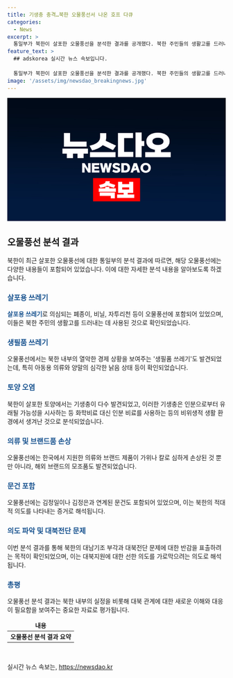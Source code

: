 ```yaml
---
title: 기생충 충격…북한 오물풍선서 나온 호프 다큐
categories:
  - News
excerpt: >
  통일부가 북한이 살포한 오물풍선을 분석한 결과를 공개했다. 북한 주민들의 생활고를 드러내는 살포용 쓰레기와 열악한 상황을 보여주는 생필품 쓰레기가 발견되었다. 또한, 오물에서는 한국 의류 잘게 자른 조각과 브랜드 제품, 미국 디즈니사 및 일본 산리오사 캐릭터 모조품 등이 발견되었으며, 토양에서는 기생충도 검출되었다. 이로써 북한의 대남 적대 정책을 시사하는 대북전단 문제에 대한 반감을 드러낼 의도로 보인다. (출처: 뉴스1)
feature_text: >
  ## adskorea 실시간 뉴스 속보입니다.

  통일부가 북한이 살포한 오물풍선을 분석한 결과를 공개했다. 북한 주민들의 생활고를 드러내는 살포용 쓰레기와 열악한 상황을 보여주는 생필품 쓰레기가 발견되었다. 또한, 오물에서는 한국 의류 잘게 자른 조각과 브랜드 제품, 미국 디즈니사 및 일본 산리오사 캐릭터 모조품 등이 발견되었으며, 토양에서는 기생충도 검출되었다. 이로써 북한의 대남 적대 정책을 시사하는 대북전단 문제에 대한 반감을 드러낼 의도로 보인다. (출처: 뉴스1)
image: '/assets/img/newsdao_breakingnews.jpg'
---
```


<p><img src="/assets/img/newsdao_breakingnews.jpg" alt="adskorea 속보" /></p>

<h2 data-ke-size="size26">오물풍선 분석 결과</h2>

<p data-ke-size="size16">북한이 최근 살포한 오물풍선에 대한 통일부의 분석 결과에 따르면, 해당 오물풍선에는 다양한 내용들이 포함되어 있었습니다. 이에 대한 자세한 분석 내용을 알아보도록 하겠습니다.</p>

<h3><b><span style="color: #1a5490;">살포용 쓰레기</span></b></h3>

<p><b><span style="color: #1a5490;">살포용 쓰레기</span></b>로 의심되는 폐종이, 비닐, 자투리천 등이 오물풍선에 포함되어 있었으며, 이들은 북한 주민의 생활고를 드러내는 데 사용된 것으로 확인되었습니다.</p>

<h3><b><span style="color: #1a5490;">생필품 쓰레기</span></b></h3>

<p>오물풍선에서는 북한 내부의 열악한 경제 상황을 보여주는 '생필품 쓰레기'도 발견되었는데, 특히 아동용 의류와 양말의 심각한 낡음 상태 등이 확인되었습니다.</p>

<h3><b><span style="color: #1a5490;">토양 오염</span></b></h3>

<p>북한이 살포한 토양에서는 기생충이 다수 발견되었고, 이러한 기생충은 인분으로부터 유래될 가능성을 시사하는 등 화학비료 대신 인분 비료를 사용하는 등의 비위생적 생활 환경에서 생겨난 것으로 분석되었습니다.</p>

<h3><b><span style="color: #1a5490;">의류 및 브랜드품 손상</span></b></h3>

<p>오물풍선에는 한국에서 지원한 의류와 브랜드 제품이 가위나 칼로 심하게 손상된 것 뿐만 아니라, 해외 브랜드의 모조품도 발견되었습니다.</p>

<h3><b><span style="color: #1a5490;">문건 포함</span></b></h3>

<p>오물풍선에는 김정일이나 김정은과 연계된 문건도 포함되어 있었으며, 이는 북한의 적대적 의도를 나타내는 증거로 해석됩니다.</p>

<h3><b><span style="color: #1a5490;">의도 파악 및 대북전단 문제</span></b></h3>

<p>이번 분석 결과를 통해 북한의 대남기조 부각과 대북전단 문제에 대한 반감을 표출하려는 목적이 확인되었으며, 이는 대북지원에 대한 선한 의도를 가로막으려는 의도로 해석됩니다.</p>

<h3><b><span style="color: #1a5490;">총평</span></b></h3>

<p>오물풍선 분석 결과는 북한 내부의 실정을 비롯해 대북 관계에 대한 새로운 이해와 대응이 필요함을 보여주는 중요한 자료로 평가됩니다.</p>

<table>
    <thead>
        <tr>
            <td style="text-align: center; height: 17px;"><b>내용</b></td>
        </tr>
    </thead>
    <tbody>
        <tr>
            <td style="text-align: center; height: 17px;"><b>오물풍선 분석 결과 요약</b></td>
        </tr>
    </tbody>
</table>

<p data-ke-size="size16">&nbsp;</p>
실시간 뉴스 속보는, <a href="https://newsdao.kr" rel="dofollow">https://newsdao.kr</a>


